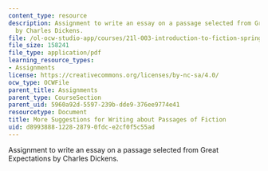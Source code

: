 ```yaml
---
content_type: resource
description: Assignment to write an essay on a passage selected from Great Expectations
  by Charles Dickens.
file: /ol-ocw-studio-app/courses/21l-003-introduction-to-fiction-spring-2002/d8993888122828790fdce2cf0f5c55ad_great_expectation.pdf
file_size: 158241
file_type: application/pdf
learning_resource_types:
- Assignments
license: https://creativecommons.org/licenses/by-nc-sa/4.0/
ocw_type: OCWFile
parent_title: Assignments
parent_type: CourseSection
parent_uid: 5960a92d-5597-239b-dde9-376ee9774e41
resourcetype: Document
title: More Suggestions for Writing about Passages of Fiction
uid: d8993888-1228-2879-0fdc-e2cf0f5c55ad
---
```

Assignment to write an essay on a passage selected from Great Expectations by Charles Dickens.